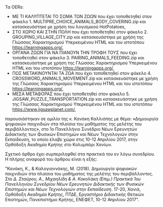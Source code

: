 Τα OERs:
-  ΜΕ ΤΙ ΚΑΛΥΠΤΕΤΑΙ ΤΟ ΣΩΜΑ ΤΩΝ ΖΩΩΝ που έχει τοποθετηθεί στον φάκελο 1. MULTIPRE_CHOICE_ANIMALS_BODY_COVERING.zip και κατασκευάστηκε με χρήση του λογισμικού HotPotatoes,
-  ΣΤΟ ΧΩΡΙΟ ΚΑΙ ΣΤΗΝ ΠΟΛΗ που έχει τοποθετηθεί στον φάκελο 2. GROUPING_VILLAGE_CITY.zip και κατασκευάστηκε με χρήση της Γλώσσας Χαρακτηρισμού Υπερκειμένου HTML και του ιστοτόπου https://learningapps.org/,
-  ΟΡΓΑΝΑ ΖΩΩΝ ΓΙΑ ΝΑ ΠΙΑΝΟΥΝ ΤΗΝ ΤΡΟΦΗ ΤΟΥΣ που έχει τοποθετηθεί στον φάκελο 3. PAIRING_ANIMALS_FEEDING.zip και κατασκευάστηκε με χρήση της Γλώσσας Χαρακτηρισμού Υπερκειμένου HTML και του ιστοτόπου https://learningapps.org/,
-  ΠΩΣ ΜΕΤΑΚΙΝΟΥΝΤΑΙ ΤΑ ΖΩΑ που έχει τοποθετηθεί στον φάκελο 4. CROSSWORD_ANIMALS_MOVEMENT.zip και κατασκευάστηκε με χρήση της Γλώσσας Χαρακτηρισμού Υπερκειμένου HTML και του ιστοτόπου https://learningapps.org/,
-  ΜΕΣΑ ΜΕΤΑΦΟΡΑΣ που έχει τοποθετηθεί στον φάκελο 5. JIGSAW_PUZZLE_TRANSPORTATION.zip και κατασκευάστηκε με χρήση της Γλώσσας Χαρακτηρισμού Υπερκειμένου HTML και του ιστοτόπου https://www.jigsawplanet.com/,
  
παρουσιάστηκαν σε ομιλία της κ. Κανάκη Καλλιόπης με θέμα: «Δημιουργία ψηφιακών παιχνιδιών στα πλαίσια του μαθήματος της μελέτης του περιβάλλοντος», στο 1ο Πανελλήνιο Συνέδριο Νέων Ερευνητών Διδακτικής των Φυσικών Επιστημών και Νέων Τεχνολογιών στην Εκπαίδευση, το οποίο έλαβε χώρα στις 10-12 Απριλίου 2017, στην Ορθόδοξη Ακαδημία Κρήτης στο Κολυμπάρι Χανίων.

Σχετικό άρθρο έχει συμπεριληφθεί στα πρακτικά του εν λόγω συνεδρίου. Η πλήρης αναφορά του άρθρου είναι η εξής:

"Κανάκη, Κ., & Καλογιαννάκης, Μ. (2018). Δημιουργία ψηφιακών παιχνιδιών στα πλαίσια του μαθήματος της μελέτης του περιβάλλοντος. Στο *Δ. Σταύρου, Α., Μιχαηλίδη & Α. Κοκολάκη (Επιμ.) Πρακτικά 1ου Πανελληνίου Συνεδρίου Νέων Ερευνητών Διδακτικής των Φυσικών Επιστημών και Νέων Τεχνολογιών στην Εκπαίδευση*. 17-20, Χανιά, Ορθόδοξη Ακαδημία Κρήτης, ΠΤΔΕ, Εργαστήριο Διδακτικής Θετικών Επιστημών, Πανεπιστήμιο Κρήτης, ΕΝΕΦΕΤ, 10-12 Απριλίου 2017".
